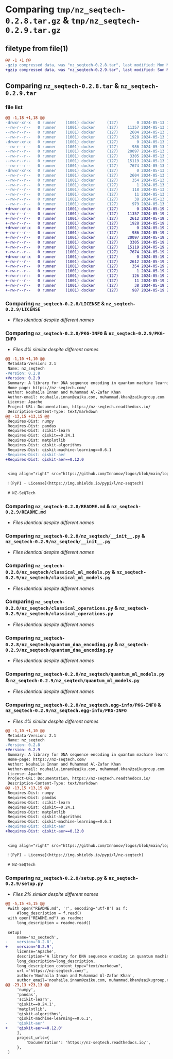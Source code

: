 # Comparing `tmp/nz_seqtech-0.2.8.tar.gz` & `tmp/nz_seqtech-0.2.9.tar.gz`

## filetype from file(1)

```diff
@@ -1 +1 @@
-gzip compressed data, was "nz_seqtech-0.2.8.tar", last modified: Mon May 13 16:00:40 2024, max compression
+gzip compressed data, was "nz_seqtech-0.2.9.tar", last modified: Sun May 19 21:26:35 2024, max compression
```

## Comparing `nz_seqtech-0.2.8.tar` & `nz_seqtech-0.2.9.tar`

### file list

```diff
@@ -1,18 +1,18 @@
-drwxr-xr-x   0 runner    (1001) docker     (127)        0 2024-05-13 16:00:40.387358 nz_seqtech-0.2.8/
--rw-r--r--   0 runner    (1001) docker     (127)    11357 2024-05-13 16:00:35.000000 nz_seqtech-0.2.8/LICENSE
--rw-r--r--   0 runner    (1001) docker     (127)     2604 2024-05-13 16:00:40.387358 nz_seqtech-0.2.8/PKG-INFO
--rw-r--r--   0 runner    (1001) docker     (127)     1928 2024-05-13 16:00:35.000000 nz_seqtech-0.2.8/README.md
-drwxr-xr-x   0 runner    (1001) docker     (127)        0 2024-05-13 16:00:40.387358 nz_seqtech-0.2.8/nz_seqtech/
--rw-r--r--   0 runner    (1001) docker     (127)      986 2024-05-13 16:00:35.000000 nz_seqtech-0.2.8/nz_seqtech/__init__.py
--rw-r--r--   0 runner    (1001) docker     (127)    20097 2024-05-13 16:00:35.000000 nz_seqtech-0.2.8/nz_seqtech/classical_ml_models.py
--rw-r--r--   0 runner    (1001) docker     (127)     3305 2024-05-13 16:00:35.000000 nz_seqtech-0.2.8/nz_seqtech/classical_operations.py
--rw-r--r--   0 runner    (1001) docker     (127)    15119 2024-05-13 16:00:35.000000 nz_seqtech-0.2.8/nz_seqtech/quantum_dna_encoding.py
--rw-r--r--   0 runner    (1001) docker     (127)     7674 2024-05-13 16:00:35.000000 nz_seqtech-0.2.8/nz_seqtech/quantum_ml_models.py
-drwxr-xr-x   0 runner    (1001) docker     (127)        0 2024-05-13 16:00:40.387358 nz_seqtech-0.2.8/nz_seqtech.egg-info/
--rw-r--r--   0 runner    (1001) docker     (127)     2604 2024-05-13 16:00:40.000000 nz_seqtech-0.2.8/nz_seqtech.egg-info/PKG-INFO
--rw-r--r--   0 runner    (1001) docker     (127)      354 2024-05-13 16:00:40.000000 nz_seqtech-0.2.8/nz_seqtech.egg-info/SOURCES.txt
--rw-r--r--   0 runner    (1001) docker     (127)        1 2024-05-13 16:00:40.000000 nz_seqtech-0.2.8/nz_seqtech.egg-info/dependency_links.txt
--rw-r--r--   0 runner    (1001) docker     (127)      118 2024-05-13 16:00:40.000000 nz_seqtech-0.2.8/nz_seqtech.egg-info/requires.txt
--rw-r--r--   0 runner    (1001) docker     (127)       11 2024-05-13 16:00:40.000000 nz_seqtech-0.2.8/nz_seqtech.egg-info/top_level.txt
--rw-r--r--   0 runner    (1001) docker     (127)       38 2024-05-13 16:00:40.387358 nz_seqtech-0.2.8/setup.cfg
--rw-r--r--   0 runner    (1001) docker     (127)      979 2024-05-13 16:00:35.000000 nz_seqtech-0.2.8/setup.py
+drwxr-xr-x   0 runner    (1001) docker     (127)        0 2024-05-19 21:26:35.060557 nz_seqtech-0.2.9/
+-rw-r--r--   0 runner    (1001) docker     (127)    11357 2024-05-19 21:26:25.000000 nz_seqtech-0.2.9/LICENSE
+-rw-r--r--   0 runner    (1001) docker     (127)     2612 2024-05-19 21:26:35.060557 nz_seqtech-0.2.9/PKG-INFO
+-rw-r--r--   0 runner    (1001) docker     (127)     1928 2024-05-19 21:26:25.000000 nz_seqtech-0.2.9/README.md
+drwxr-xr-x   0 runner    (1001) docker     (127)        0 2024-05-19 21:26:35.060557 nz_seqtech-0.2.9/nz_seqtech/
+-rw-r--r--   0 runner    (1001) docker     (127)      986 2024-05-19 21:26:25.000000 nz_seqtech-0.2.9/nz_seqtech/__init__.py
+-rw-r--r--   0 runner    (1001) docker     (127)    20097 2024-05-19 21:26:25.000000 nz_seqtech-0.2.9/nz_seqtech/classical_ml_models.py
+-rw-r--r--   0 runner    (1001) docker     (127)     3305 2024-05-19 21:26:25.000000 nz_seqtech-0.2.9/nz_seqtech/classical_operations.py
+-rw-r--r--   0 runner    (1001) docker     (127)    15119 2024-05-19 21:26:25.000000 nz_seqtech-0.2.9/nz_seqtech/quantum_dna_encoding.py
+-rw-r--r--   0 runner    (1001) docker     (127)     7674 2024-05-19 21:26:25.000000 nz_seqtech-0.2.9/nz_seqtech/quantum_ml_models.py
+drwxr-xr-x   0 runner    (1001) docker     (127)        0 2024-05-19 21:26:35.060557 nz_seqtech-0.2.9/nz_seqtech.egg-info/
+-rw-r--r--   0 runner    (1001) docker     (127)     2612 2024-05-19 21:26:35.000000 nz_seqtech-0.2.9/nz_seqtech.egg-info/PKG-INFO
+-rw-r--r--   0 runner    (1001) docker     (127)      354 2024-05-19 21:26:35.000000 nz_seqtech-0.2.9/nz_seqtech.egg-info/SOURCES.txt
+-rw-r--r--   0 runner    (1001) docker     (127)        1 2024-05-19 21:26:35.000000 nz_seqtech-0.2.9/nz_seqtech.egg-info/dependency_links.txt
+-rw-r--r--   0 runner    (1001) docker     (127)      126 2024-05-19 21:26:35.000000 nz_seqtech-0.2.9/nz_seqtech.egg-info/requires.txt
+-rw-r--r--   0 runner    (1001) docker     (127)       11 2024-05-19 21:26:35.000000 nz_seqtech-0.2.9/nz_seqtech.egg-info/top_level.txt
+-rw-r--r--   0 runner    (1001) docker     (127)       38 2024-05-19 21:26:35.060557 nz_seqtech-0.2.9/setup.cfg
+-rw-r--r--   0 runner    (1001) docker     (127)      987 2024-05-19 21:26:25.000000 nz_seqtech-0.2.9/setup.py
```

### Comparing `nz_seqtech-0.2.8/LICENSE` & `nz_seqtech-0.2.9/LICENSE`

 * *Files identical despite different names*

### Comparing `nz_seqtech-0.2.8/PKG-INFO` & `nz_seqtech-0.2.9/PKG-INFO`

 * *Files 4% similar despite different names*

```diff
@@ -1,10 +1,10 @@
 Metadata-Version: 2.1
 Name: nz_seqtech
-Version: 0.2.8
+Version: 0.2.9
 Summary: A library for DNA sequence encoding in quantum machine learning
 Home-page: https://nz-seqtech.com/
 Author: Nouhaila Innan and Muhammad Al-Zafar Khan
 Author-email: nouhaila.innan@zaiku.com, muhammad.khan@zaikugroup.com
 License: Apache
 Project-URL: Documentation, https://nz-seqtech.readthedocs.io/
 Description-Content-Type: text/markdown
@@ -13,15 +13,15 @@
 Requires-Dist: numpy
 Requires-Dist: pandas
 Requires-Dist: scikit-learn
 Requires-Dist: qiskit==0.24.1
 Requires-Dist: matplotlib
 Requires-Dist: qiskit-algorithms
 Requires-Dist: qiskit-machine-learning==0.6.1
-Requires-Dist: qiskit-aer
+Requires-Dist: qiskit-aer==0.12.0
 
 
 <img align="right" src="https://github.com/Innanov/logos/blob/main/logo.png?raw=true" width="25%">
 
 ![PyPI - License](https://img.shields.io/pypi/l/nz-seqtech)
 
 # NZ-SeQTech
```

### Comparing `nz_seqtech-0.2.8/README.md` & `nz_seqtech-0.2.9/README.md`

 * *Files identical despite different names*

### Comparing `nz_seqtech-0.2.8/nz_seqtech/__init__.py` & `nz_seqtech-0.2.9/nz_seqtech/__init__.py`

 * *Files identical despite different names*

### Comparing `nz_seqtech-0.2.8/nz_seqtech/classical_ml_models.py` & `nz_seqtech-0.2.9/nz_seqtech/classical_ml_models.py`

 * *Files identical despite different names*

### Comparing `nz_seqtech-0.2.8/nz_seqtech/classical_operations.py` & `nz_seqtech-0.2.9/nz_seqtech/classical_operations.py`

 * *Files identical despite different names*

### Comparing `nz_seqtech-0.2.8/nz_seqtech/quantum_dna_encoding.py` & `nz_seqtech-0.2.9/nz_seqtech/quantum_dna_encoding.py`

 * *Files identical despite different names*

### Comparing `nz_seqtech-0.2.8/nz_seqtech/quantum_ml_models.py` & `nz_seqtech-0.2.9/nz_seqtech/quantum_ml_models.py`

 * *Files identical despite different names*

### Comparing `nz_seqtech-0.2.8/nz_seqtech.egg-info/PKG-INFO` & `nz_seqtech-0.2.9/nz_seqtech.egg-info/PKG-INFO`

 * *Files 4% similar despite different names*

```diff
@@ -1,10 +1,10 @@
 Metadata-Version: 2.1
 Name: nz_seqtech
-Version: 0.2.8
+Version: 0.2.9
 Summary: A library for DNA sequence encoding in quantum machine learning
 Home-page: https://nz-seqtech.com/
 Author: Nouhaila Innan and Muhammad Al-Zafar Khan
 Author-email: nouhaila.innan@zaiku.com, muhammad.khan@zaikugroup.com
 License: Apache
 Project-URL: Documentation, https://nz-seqtech.readthedocs.io/
 Description-Content-Type: text/markdown
@@ -13,15 +13,15 @@
 Requires-Dist: numpy
 Requires-Dist: pandas
 Requires-Dist: scikit-learn
 Requires-Dist: qiskit==0.24.1
 Requires-Dist: matplotlib
 Requires-Dist: qiskit-algorithms
 Requires-Dist: qiskit-machine-learning==0.6.1
-Requires-Dist: qiskit-aer
+Requires-Dist: qiskit-aer==0.12.0
 
 
 <img align="right" src="https://github.com/Innanov/logos/blob/main/logo.png?raw=true" width="25%">
 
 ![PyPI - License](https://img.shields.io/pypi/l/nz-seqtech)
 
 # NZ-SeQTech
```

### Comparing `nz_seqtech-0.2.8/setup.py` & `nz_seqtech-0.2.9/setup.py`

 * *Files 2% similar despite different names*

```diff
@@ -5,15 +5,15 @@
 #with open("README.md", 'r', encoding='utf-8') as f:
     #long_description = f.read()
 with open("README.md") as readme:
     long_description = readme.read()    
     
 setup(
     name='nz_seqtech',
-    version='0.2.8',
+    version='0.2.9',
     license='Apache',
     description='A library for DNA sequence encoding in quantum machine learning',
     long_description=long_description,
     long_description_content_type="text/markdown",
     url ='https://nz-seqtech.com/',
     author='Nouhaila Innan and Muhammad Al-Zafar Khan',
     author_email='nouhaila.innan@zaiku.com, muhammad.khan@zaikugroup.com',
@@ -23,13 +23,13 @@
     'numpy',
     'pandas',
     'scikit-learn',
     'qiskit==0.24.1',
     'matplotlib',
     'qiskit-algorithms',
     'qiskit-machine-learning==0.6.1',
-    'qiskit-aer' 
+    'qiskit-aer==0.12.0' 
     ],
     project_urls={
         'Documentation': 'https://nz-seqtech.readthedocs.io/',
     },
 )
```

